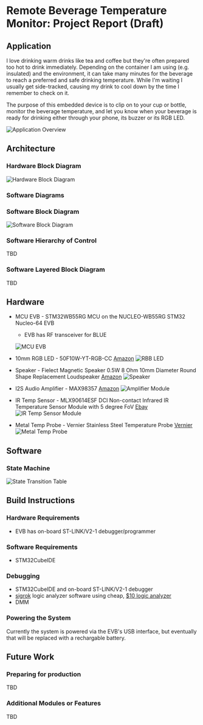 # Remote Beverage Temperature Monitor: Project Report (Draft)

## Application
I love drinking warm drinks like tea and coffee but they're often prepared too hot to drink immediately. Depending on the container I am using (e.g. insulated) and the environment, it can take many minutes for the beverage to reach a preferred and safe drinking temperature. While I'm waiting I usually get side-tracked, causing my drink to cool down by the time I remember to check on it. 

The purpose of this embedded device is to clip on to your cup or bottle, monitor the beverage temperature, and let you know when your beverage is ready for drinking either through your phone, its buzzer or its RGB LED.

![Application Overview](images/Application_Overview.png)
## Architecture

### Hardware Block Diagram
![Hardware Block Diagram](images/hardware_block_diagram.png)
### Software Diagrams
### Software Block Diagram
![Software Block Diagram](images/software_block_diagram.png)
### Software Hierarchy of Control
TBD
### Software Layered Block Diagram
TBD
## Hardware
* MCU EVB - STM32WB55RG MCU on the NUCLEO-WB55RG STM32 Nucleo-64 EVB
    * EVB has RF transceiver for BLUE

    ![MCU EVB](images/mcu_evb.jpg)
* 10mm RGB LED - 50F10W-YT-RGB-CC [Amazon](https://www.amazon.com/dp/B01CI6EWHK?psc=1&ref=ppx_yo2ov_dt_b_product_details)
![RBB LED](images/rgb_led.jpg)
* Speaker - 
Fielect Magnetic Speaker 0.5W 8 Ohm 10mm Diameter Round Shape Replacement Loudspeaker [Amazon](https://www.amazon.com/dp/B082762Y5W?ref=ppx_yo2ov_dt_b_product_details&th=1)
![Speaker](images/speaker.jpg)
* I2S Audio Amplifier - MAX98357 [Amazon](https://www.amazon.com/dp/B0912CWB7Z?psc=1&ref=ppx_yo2ov_dt_b_product_details)
![Amplifier Module](images/amplifier_module_MAX98357.jpg)
* IR Temp Sensor - MLX90614ESF DCI Non-contact Infrared IR Temperature Sensor Module with 5 degree FoV [Ebay](https://www.ebay.com/itm/193998035974)
![IR Temp Sensor Module](images/ir_temp_sensor.jpeg)
* Metal Temp Probe - Vernier Stainless Steel Temperature Probe [Vernier](https://www.vernier.com/product/stainless-steel-temperature-probe/)
![Metal Temp Probe](images/metal_temp_probe.jpg)

## Software
### State Machine
![State Transition Table](images/Remote%20Beverage%20Temperature%20Monitor%20State%20Transition%20Table.png)

## Build Instructions
### Hardware Requirements
* EVB has on-board ST-LINK/V2-1 debugger/programmer
### Software Requirements
* STM32CubeIDE 
### Debugging
* STM32CubeIDE and on-board ST-LINK/V2-1 debugger
* [sigrok](https://sigrok.org/wiki/Main_Page) logic analyzer software using cheap, [$10 logic analyzer](https://sigrok.org/wiki/ARMFLY_Mini-Logic)
* DMM

### Powering the System
Currently the system is powered via the EVB's USB interface, but eventually that will be replaced with a rechargable battery.

## Future Work
### Preparing for production
TBD
### Additional Modules or Features
TBD
